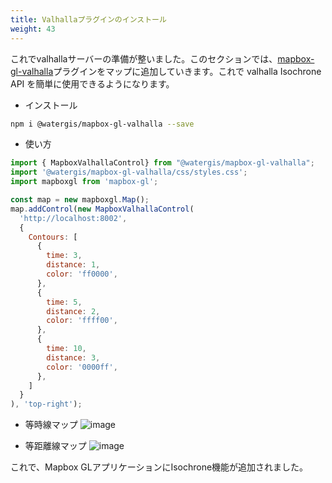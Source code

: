 ```yaml
---
title: Valhallaプラグインのインストール
weight: 43
---
```


これでvalhallaサーバーの準備が整いました。このセクションでは、[mapbox-gl-valhalla](https://github.com/watergis/mapbox-gl-valhalla)プラグインをマップに追加していきます。これで valhalla Isochrone API を簡単に使用できるようになります。

- インストール
```bash
npm i @watergis/mapbox-gl-valhalla --save
```

- 使い方

```js
import { MapboxValhallaControl} from "@watergis/mapbox-gl-valhalla";
import '@watergis/mapbox-gl-valhalla/css/styles.css';
import mapboxgl from 'mapbox-gl';

const map = new mapboxgl.Map();
map.addControl(new MapboxValhallaControl(
  'http://localhost:8002',
  {
    Contours: [
      {
        time: 3,
        distance: 1,
        color: 'ff0000',
      },
      {
        time: 5,
        distance: 2,
        color: 'ffff00',
      },
      {
        time: 10,
        distance: 3,
        color: '0000ff',
      },
    ]
  }
), 'top-right');
```

- 等時線マップ
![image](https://user-images.githubusercontent.com/2639701/115983404-d7b02c00-a5db-11eb-8328-49ea2ecdd7b8.png)

- 等距離線マップ
![image](https://user-images.githubusercontent.com/2639701/115983424-f0b8dd00-a5db-11eb-9eb8-0e04acaa294e.png)

これで、Mapbox GLアプリケーションにIsochrone機能が追加されました。